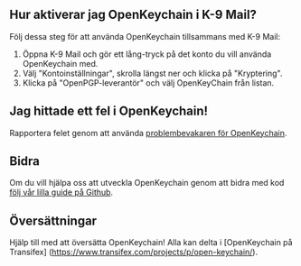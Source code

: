 [//]: # (NOTERING: Var vänlig och sätt varje mening på sin egen rad, Transifex sätter varje rad i sitt eget fält för översättningar!)

## Hur aktiverar jag OpenKeychain i K-9 Mail?
Följ dessa steg för att använda OpenKeychain tillsammans med K-9 Mail:
  1. Öppna K-9 Mail och gör ett lång-tryck på det konto du vill använda OpenKeychain med.
  2. Välj "Kontoinställningar", skrolla längst ner och klicka på "Kryptering".
  3. Klicka på "OpenPGP-leverantör" och välj OpenKeyChain från listan.

## Jag hittade ett fel i OpenKeychain!
Rapportera felet genom att använda [problembevakaren för OpenKeychain](https://github.com/openpgp-keychain/openpgp-keychain/issues).

## Bidra
Om du vill hjälpa oss att utveckla OpenKeychain genom att bidra med kod [följ vår lilla guide på Github](https://github.com/openpgp-keychain/openpgp-keychain#contribute-code).

## Översättningar
Hjälp till med att översätta OpenKeychain! Alla kan delta i [OpenKeychain på Transifex] (https://www.transifex.com/projects/p/open-keychain/).